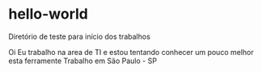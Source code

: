 # hello-world
Diretório de teste para início dos trabalhos

Oi
Eu trabalho na area de TI e estou tentando conhecer um pouco melhor esta ferramente
Trabalho em São Paulo - SP
